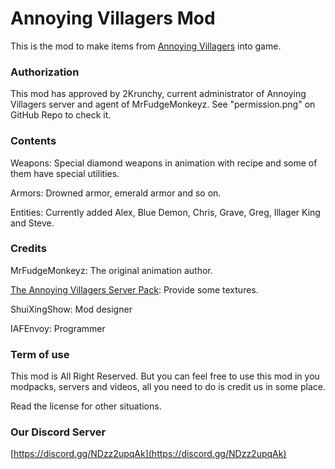 # Annoying Villagers Mod

This is the mod to make items from [Annoying Villagers](https://www.youtube.com/@MrFudgeMonkeyz) into game.

### Authorization

This mod has approved by 2Krunchy, current administrator of Annoying Villagers server and agent of MrFudgeMonkeyz. See "permission.png" on GitHub Repo to
check it.

### Contents

Weapons: Special diamond weapons in animation with recipe and some of them have special utilities.

Armors: Drowned armor, emerald armor and so on.

Entities: Currently added Alex, Blue Demon, Chris, Grave, Greg, Illager King and Steve.

### Credits

MrFudgeMonkeyz: The original animation author.

[The Annoying Villagers Server Pack](https://www.curseforge.com/minecraft/texture-packs/the-mrfudgemonkeyz-annoying-villagers-server):
Provide some textures.

ShuiXingShow: Mod designer

IAFEnvoy: Programmer

### Term of use

This mod is All Right Reserved. But you can feel free to use this mod in you modpacks, servers and videos, all you need
to do is credit us in some place.

Read the license for other situations.

### Our Discord Server
[https://discord.gg/NDzz2upqAk](https://discord.gg/NDzz2upqAk)
